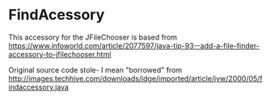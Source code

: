 # FindAcessory

This accessory for the JFileChooser is based from https://www.infoworld.com/article/2077597/java-tip-93--add-a-file-finder-accessory-to-jfilechooser.html

Original source code stole- I mean "borrowed" from http://images.techhive.com/downloads/idge/imported/article/jvw/2000/05/findaccessory.java